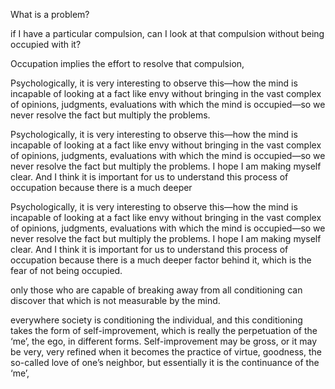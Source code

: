 What is a problem?


if I have a particular compulsion, can I look at that compulsion without being occupied with it?


Occupation implies the effort to resolve that compulsion,


Psychologically, it is very interesting to observe this—how the mind is incapable of looking at a fact like envy without bringing in the vast complex of opinions, judgments, evaluations with which the mind is occupied—so we never resolve the fact but multiply the problems.


Psychologically, it is very interesting to observe this—how the mind is incapable of looking at a fact like envy without bringing in the vast complex of opinions, judgments, evaluations with which the mind is occupied—so we never resolve the fact but multiply the problems. I hope I am making myself clear. And I think it is important for us to understand this process of occupation because there is a much deeper


Psychologically, it is very interesting to observe this—how the mind is incapable of looking at a fact like envy without bringing in the vast complex of opinions, judgments, evaluations with which the mind is occupied—so we never resolve the fact but multiply the problems. I hope I am making myself clear. And I think it is important for us to understand this process of occupation because there is a much deeper factor behind it, which is the fear of not being occupied.


only those who are capable of breaking away from all conditioning can discover that which is not measurable by the mind.


everywhere society is conditioning the individual, and this conditioning takes the form of self-improvement, which is really the perpetuation of the ‘me’, the ego, in different forms. Self-improvement may be gross, or it may be very, very refined when it becomes the practice of virtue, goodness, the so-called love of one’s neighbor, but essentially it is the continuance of the ‘me’,


